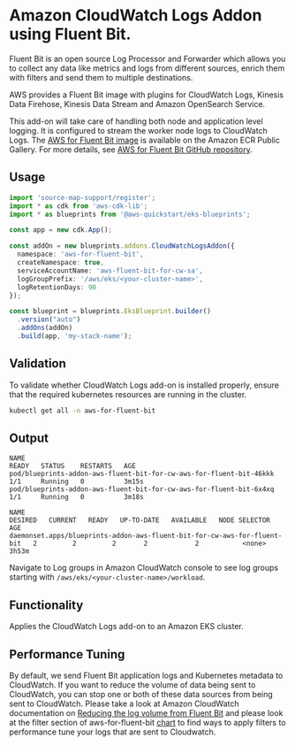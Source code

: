 # Amazon CloudWatch Logs Addon using Fluent Bit.

Fluent Bit is an open source Log Processor and Forwarder which allows you to collect any data like metrics and logs from different sources, enrich them with filters and send them to multiple destinations.

AWS provides a Fluent Bit image with plugins for CloudWatch Logs, Kinesis Data Firehose, Kinesis Data Stream and Amazon OpenSearch Service.

This add-on will take care of handling both node and application level logging. It is configured to stream the worker node logs to CloudWatch Logs. The [AWS for Fluent Bit image](https://gallery.ecr.aws/aws-observability/aws-for-fluent-bit) is available on the Amazon ECR Public Gallery. For more details, see [AWS for Fluent Bit GitHub repository](https://github.com/aws/aws-for-fluent-bit).

## Usage

```typescript
import 'source-map-support/register';
import * as cdk from 'aws-cdk-lib';
import * as blueprints from '@aws-quickstart/eks-blueprints';

const app = new cdk.App();

const addOn = new blueprints.addons.CloudWatchLogsAddon({
  namespace: 'aws-for-fluent-bit',
  createNamespace: true,
  serviceAccountName: 'aws-fluent-bit-for-cw-sa',
  logGroupPrefix: '/aws/eks/<your-cluster-name>',
  logRetentionDays: 90 
});

const blueprint = blueprints.EksBlueprint.builder()
  .version("auto")
  .addOns(addOn)
  .build(app, 'my-stack-name');
```

## Validation

To validate whether CloudWatch Logs add-on is installed properly, ensure that the required kubernetes resources are running in the cluster.

```bash
kubectl get all -n aws-for-fluent-bit
```

## Output

```
NAME                                                                  READY   STATUS    RESTARTS   AGE
pod/blueprints-addon-aws-fluent-bit-for-cw-aws-for-fluent-bit-46kkk   1/1     Running   0          3m15s
pod/blueprints-addon-aws-fluent-bit-for-cw-aws-for-fluent-bit-6x4xq   1/1     Running   0          3m18s

NAME                                                                       DESIRED   CURRENT   READY   UP-TO-DATE   AVAILABLE   NODE SELECTOR   AGE
daemonset.apps/blueprints-addon-aws-fluent-bit-for-cw-aws-for-fluent-bit   2         2         2       2            2           <none>          3h53m
```

Navigate to Log groups in Amazon CloudWatch console to see log groups starting with `/aws/eks/<your-cluster-name>/workload`.

## Functionality

Applies the CloudWatch Logs add-on to an Amazon EKS cluster. 

## Performance Tuning

By default, we send Fluent Bit application logs and Kubernetes metadata to CloudWatch. If you want to reduce the volume of data being sent to CloudWatch, you can stop one or both of these data sources from being sent to CloudWatch. Please take a look at Amazon CloudWatch documentation on [Reducing the log volume from Fluent Bit](https://docs.aws.amazon.com/AmazonCloudWatch/latest/monitoring/Container-Insights-setup-logs-FluentBit.html) and please look at the filter section of aws-for-fluent-bit [chart](https://github.com/aws/eks-charts/blob/master/stable/aws-for-fluent-bit/values.yaml) to find ways to apply filters to performance tune your logs that are sent to Cloudwatch.
